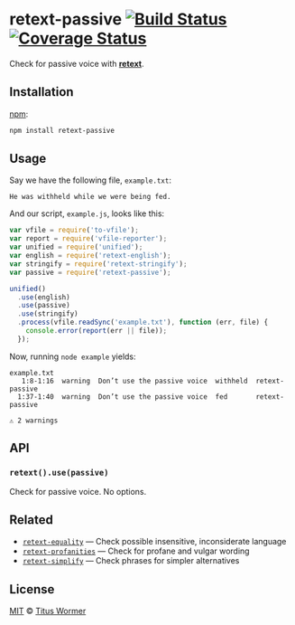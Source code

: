 # retext-passive [![Build Status][travis-badge]][travis] [![Coverage Status][codecov-badge]][codecov]

Check for passive voice with [**retext**][retext].

## Installation

[npm][]:

```bash
npm install retext-passive
```

## Usage

Say we have the following file, `example.txt`:

```text
He was withheld while we were being fed.
```

And our script, `example.js`, looks like this:

```javascript
var vfile = require('to-vfile');
var report = require('vfile-reporter');
var unified = require('unified');
var english = require('retext-english');
var stringify = require('retext-stringify');
var passive = require('retext-passive');

unified()
  .use(english)
  .use(passive)
  .use(stringify)
  .process(vfile.readSync('example.txt'), function (err, file) {
    console.error(report(err || file));
  });
```

Now, running `node example` yields:

```text
example.txt
   1:8-1:16  warning  Don’t use the passive voice  withheld  retext-passive
  1:37-1:40  warning  Don’t use the passive voice  fed       retext-passive

⚠ 2 warnings
```

## API

### `retext().use(passive)`

Check for passive voice.  No options.

## Related

*   [`retext-equality`](https://github.com/wooorm/retext-equality)
    — Check possible insensitive, inconsiderate language
*   [`retext-profanities`](https://github.com/wooorm/retext-profanities)
    — Check for profane and vulgar wording
*   [`retext-simplify`](https://github.com/wooorm/retext-simplify)
    — Check phrases for simpler alternatives

## License

[MIT][license] © [Titus Wormer][author]

<!-- Definitions -->

[travis-badge]: https://img.shields.io/travis/wooorm/retext-passive.svg

[travis]: https://travis-ci.org/wooorm/retext-passive

[codecov-badge]: https://img.shields.io/codecov/c/github/wooorm/retext-passive.svg

[codecov]: https://codecov.io/github/wooorm/retext-passive

[npm]: https://docs.npmjs.com/cli/install

[license]: LICENSE

[author]: http://wooorm.com

[retext]: https://github.com/wooorm/retext
